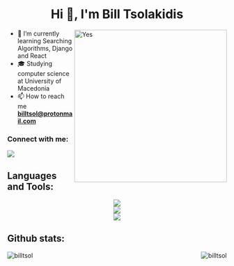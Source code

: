 <h1 align="center">Hi 👋, I'm Bill Tsolakidis</h1>

<img align="right" width="350" src="https://user-images.githubusercontent.com/109351602/202650753-852189c1-9c35-4e3b-9d7e-24ed50f5e03d.gif" alt="Yes">

- 🌱 I’m currently learning Searching Algorithms, Django and React
- 🎓 Studying computer science at University of Macedonia
- 📫 How to reach me **billtsol@protonmail.com**

<h3 align="left">Connect with me:</h3>
<p align="left">
  <a href="https://www.linkedin.com/in/billtsol">
    <img src="https://skillicons.dev/icons?i=linkedin" />
  </a>
</p>

<h2 align="left">Languages and Tools:</h2>

<div align="center">

<a href="#">
  <img src="https://skillicons.dev/icons?i=py,js,java,php,r,cpp,postgres" />
</a>

<br>

<a href="#">
  <img src="https://skillicons.dev/icons?i=git,django,vue,react,docker,tailwind" />
</a>

<br>

<a href="#">
  <img src="https://skillicons.dev/icons?i=linux,vscode,firebase,github,xd,ae" />
</a>

</div>

<h2 align="left">Github stats:</h2>

<p>
  <img align="left" src="https://github-readme-stats.vercel.app/api/top-langs?username=billtsol&show_icons=true&locale=en&layout=compact" alt="billtsol" />

  <img align="right" src="https://github-readme-streak-stats.herokuapp.com/?user=billtsol&" alt="billtsol" />
</p>
